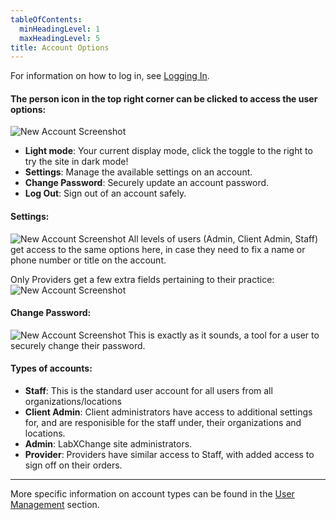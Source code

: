 ```yaml
---
tableOfContents:
  minHeadingLevel: 1
  maxHeadingLevel: 5
title: Account Options
---
```

For information on how to log in, see [Logging In](/logging_in).

#### The person icon in the top right corner can be clicked to access the user options:
![New Account Screenshot](/screenPrints/user1.png)

- **Light mode**: Your current display mode, click the toggle to the right to try the site in dark mode!
- **Settings**: Manage the available settings on an account.
- **Change Password**: Securely update an account password.
- **Log Out**: Sign out of an account safely.

#### Settings:
![New Account Screenshot](/screenPrints/user2.png)
All levels of users (Admin, Client Admin, Staff) get access to the same options here, in case they need to fix a name or phone number or title on the account.

 Only Providers get a few extra fields pertaining to their practice:
![New Account Screenshot](/screenPrints/user4.png)

#### Change Password:
![New Account Screenshot](/screenPrints/user3.png)
This is exactly as it sounds, a tool for a user to securely change their password.

#### Types of accounts:
- **Staff**: This is the standard user account for all users from all organizations/locations
- **Client Admin**: Client administrators have access to additional settings for, and are responisible for the staff under, their organizations and locations.
- **Admin**: LabXChange site administrators.
- **Provider**: Providers have similar access to Staff, with added access to sign off on their orders.

<hr />

More specific information on account types can be found in the [User Management](/admin/user-management/) section.